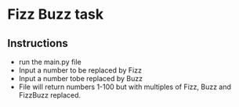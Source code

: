 # Fizz Buzz task
## Instructions
- run the main.py file
- Input a number to be replaced by Fizz
- Input a number tobe replaced by Buzz
- File will return numbers 1-100 but with multiples of Fizz, Buzz and FizzBuzz replaced.
